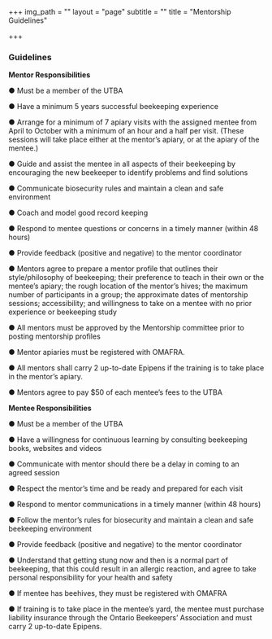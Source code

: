 +++
img_path = ""
layout = "page"
subtitle = ""
title = "Mentorship Guidelines"

+++
### Guidelines

**Mentor Responsibilities**

● Must be a member of the UTBA

● Have a minimum 5 years successful beekeeping experience

● Arrange for a minimum of 7 apiary visits with the assigned mentee from April to October with a minimum of an hour and a half per visit. (These sessions will take place either at the mentor’s apiary, or at the apiary of the mentee.)

● Guide and assist the mentee in all aspects of their beekeeping by encouraging the new beekeeper to identify problems and find solutions

● Communicate biosecurity rules and maintain a clean and safe environment

● Coach and model good record keeping

● Respond to mentee questions or concerns in a timely manner (within 48 hours)

● Provide feedback (positive and negative) to the mentor coordinator

● Mentors agree to prepare a mentor profile that outlines their style/philosophy of beekeeping; their preference to teach in their own or the mentee’s apiary; the rough location of the mentor’s hives; the maximum number of participants in a group; the approximate dates of mentorship sessions; accessibility; and willingness to take on a mentee with no prior experience or beekeeping study

● All mentors must be approved by the Mentorship committee prior to posting mentorship profiles

● Mentor apiaries must be registered with OMAFRA.

● All mentors shall carry 2 up-to-date Epipens if the training is to take place in the mentor’s apiary.

● Mentors agree to pay $50 of each mentee’s fees to the UTBA

**Mentee Responsibilities**

● Must be a member of the UTBA

● Have a willingness for continuous learning by consulting beekeeping books, websites and videos

● Communicate with mentor should there be a delay in coming to an agreed session

● Respect the mentor’s time and be ready and prepared for each visit

● Respond to mentor communications in a timely manner (within 48 hours)

● Follow the mentor’s rules for biosecurity and maintain a clean and safe beekeeping environment

● Provide feedback (positive and negative) to the mentor coordinator

● Understand that getting stung now and then is a normal part of beekeeping, that this could result in an allergic reaction, and agree to take personal responsibility for your health and safety

● If mentee has beehives, they must be registered with OMAFRA

● If training is to take place in the mentee’s yard, the mentee must purchase liability insurance through the Ontario Beekeepers’ Association and must carry 2 up-to-date Epipens.